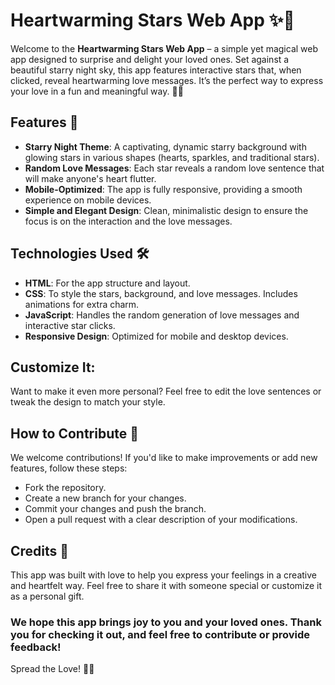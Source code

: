# Heartwarming Stars Web App ✨💖

Welcome to the **Heartwarming Stars Web App** – a simple yet magical web app designed to surprise and delight your loved ones. Set against a beautiful starry night sky, this app features interactive stars that, when clicked, reveal heartwarming love messages. It’s the perfect way to express your love in a fun and meaningful way. 💫💕

## Features 🌟

- **Starry Night Theme**: A captivating, dynamic starry background with glowing stars in various shapes (hearts, sparkles, and traditional stars).
- **Random Love Messages**: Each star reveals a random love sentence that will make anyone's heart flutter.
- **Mobile-Optimized**: The app is fully responsive, providing a smooth experience on mobile devices.
- **Simple and Elegant Design**: Clean, minimalistic design to ensure the focus is on the interaction and the love messages.


## Technologies Used 🛠️

- **HTML**: For the app structure and layout.
- **CSS**: To style the stars, background, and love messages. Includes animations for extra charm.
- **JavaScript**: Handles the random generation of love messages and interactive star clicks.
- **Responsive Design**: Optimized for mobile and desktop devices.

## Customize It:

Want to make it even more personal? Feel free to edit the love sentences or tweak the design to match your style.
## How to Contribute 🤝
We welcome contributions! If you'd like to make improvements or add new features, follow these steps:

- Fork the repository.
- Create a new branch for your changes.
- Commit your changes and push the branch.
- Open a pull request with a clear description of your modifications.
## Credits 👏
This app was built with love to help you express your feelings in a creative and heartfelt way. Feel free to share it with someone special or customize it as a personal gift.

### We hope this app brings joy to you and your loved ones. Thank you for checking it out, and feel free to contribute or provide feedback!

Spread the Love! 💖✨
